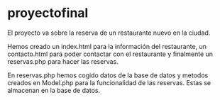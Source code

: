 # proyectofinal

El proyecto va sobre la reserva de un restaurante nuevo en la ciudad.

Hemos creado un index.html para la información del restaurante, un contacto.html para poder contactar con el restaurante y finalmente un reservas.php para hacer las reservas.

En reservas.php hemos cogido datos de la base de datos y metodos creados en Model.php para la funcionalidad de las reservas. Estas se almacenan en la base de datos.
